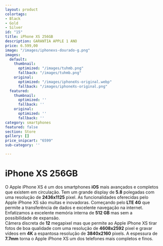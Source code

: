 ```yaml
---
layout: product
colortags:
- Black
- Gold
- Silver
id: "15"
title: iPhone XS 256GB
description: GARANTIA APPLE 1 ANO
price: 6.599,00
image: "/images/iphonexs-dourado-g.png"
images:
  default:
    thumbnail:
      optimized: "/images/tuhmb.png"
      fallback: "/images/tuhmb.png"
    original:
      optimized: "/images/iphoneXs-original.webp"
      fallback: "/images/iphoneXs-original.png"
  featured:
    thumbnail:
      optimized: ''
      fallback: ''
    original:
      optimized: ''
      fallback: ''
category: smartphones
featured: false
section: Store
gallery: []
price_snipcart: "6599"
sub-category: ''

---
```

# iPhone XS 256GB

O Apple iPhone XS é um dos smartphones **iOS** mais avançados e completos que existem em circulação. Tem um grande display de **5.8** polegadas com uma resolução de **2436x1125** pixel. As funcionalidades oferecidas pelo Apple iPhone XS são muitas e inovadoras. Começando pelo **LTE 4G** que permite a transferência de dados e excelente navegação na internet. Enfatizamos a excelente memória interna de **512 GB** mas sem a possibilidade de expansão.  
Câmera discreta de **12** megapixel mas que permite ao Apple iPhone XS tirar fotos de boa qualidade com uma resolução de **4608x2592** pixel e gravar vídeos em **4K** a espantosa resolução de **3840x2160** pixels. A espessura de **7.7mm** torna o Apple iPhone XS um dos telefones mais completos e finos.